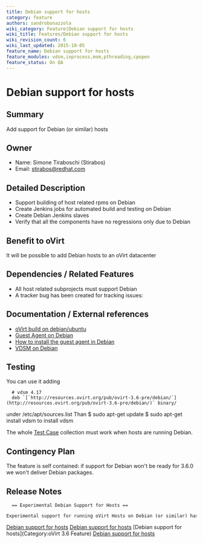 ```yaml
---
title: Debian support for hosts
category: feature
authors: sandrobonazzola
wiki_category: Feature|Debian support for hosts
wiki_title: Features/Debian support for hosts
wiki_revision_count: 6
wiki_last_updated: 2015-10-05
feature_name: Debian support for hosts
feature_modules: vdsm,ioprocess,mom,pthreading,cpopen
feature_status: On QA
---
```


# Debian support for hosts

## Summary

Add support for Debian (or similar) hosts

## Owner

*   Name: Simone Tiraboschi (Stirabos)
*   Email: <stirabos@redhat.com>

## Detailed Description

*   Support building of host related rpms on Debian
*   Create Jenkins jobs for automated build and testing on Debian
*   Create Debian Jenkins slaves
*   Verify that all the components have no regressions only due to Debian

## Benefit to oVirt

It will be possible to add Debian hosts to an oVirt datacenter

## Dependencies / Related Features

*   All host related subprojects must support Debian
*   A tracker bug has been created for tracking issues:

## Documentation / External references

*   [oVirt build on debian/ubuntu](/develop/developer-guide/ubuntu/)
*   [Guest Agent on Debian](/develop/release-management/features/virt/guestagent/)
*   [How to install the guest agent in Debian](/documentation/how-to/guest-agent/install-the-guest-agent-in-debian/)
*   [VDSM on Debian](/develop/developer-guide/vdsm/on-debian/)

## Testing

You can use it adding

      # vdsm 4.17
      deb `[`http://resources.ovirt.org/pub/ovirt-3.6-pre/debian/`](http://resources.ovirt.org/pub/ovirt-3.6-pre/debian/)` binary/

under /etc/apt/sources.list Than $ sudo apt-get update $ sudo apt-get install vdsm to install vdsm

The whole [Test Case](/Category:TestCase) collection must work when hosts are running Debian.

## Contingency Plan

The feature is self contained: if support for Debian won't be ready for 3.6.0 we won't deliver Debian packages.

## Release Notes

      == Experimental Debian Support for Hosts ==
      Experimental support for running oVirt Hosts on Debian (or similar) has been added providing custom packaging of needed dependencies.



[Debian support for hosts](/develop/release-management/features/) [Debian support for hosts](/develop/release-management/releases/3.6/proposed-feature/) [Debian support for hosts](Category:oVirt 3.6 Feature) [Debian support for hosts](Category:Integration)

